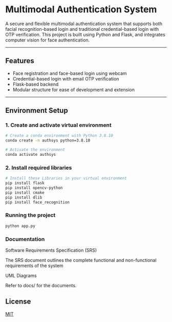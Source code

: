 # Multimodal Authentication System

A secure and flexible multimodal authentication system that supports both facial recognition-based login and traditional credential-based login with OTP verification. This project is built using Python and Flask, and integrates computer vision for face authentication.

---

## Features

- Face registration and face-based login using webcam
- Credential-based login with email OTP verification
- Flask-based backend
- Modular structure for ease of development and extension

---

## Environment Setup

### 1. Create and activate virtual environment

```bash
# Create a conda environment with Python 3.8.10
conda create -n authsys python=3.8.10

# Activate the environment
conda activate authsys
```
### 2. Install required libraries

```bash
# Install these Libraries in your virtual environment
pip install flask
pip install opencv-python
pip install cmake
pip install dlib
pip install face_recognition
```
### Running the project 

```bash
python app.py
```
### Documentation

Software Requirements Specification (SRS)

The SRS document outlines the complete functional and non-functional requirements of the system

UML Diagrams

Refer to docs/ for the documents.
## License

[MIT](https://choosealicense.com/licenses/mit/)


